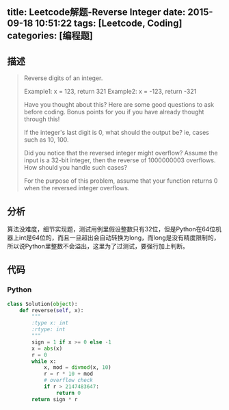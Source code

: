 title: Leetcode解题-Reverse Integer
date: 2015-09-18 10:51:22
tags: [Leetcode, Coding]
categories: [编程题]
---

## 描述
> Reverse digits of an integer.
>
> Example1: x = 123, return 321
> Example2: x = -123, return -321
>
> Have you thought about this?
> Here are some good questions to ask before coding. Bonus points for you if you have already thought through this!
>
> If the integer's last digit is 0, what should the output be? ie, cases such as 10, 100.
>
> Did you notice that the reversed integer might overflow? Assume the input is a 32-bit integer, then the reverse of 1000000003 overflows. How should you handle such cases?
>
> For the purpose of this problem, assume that your function returns 0 when the reversed integer overflows.

## 分析
算法没难度，细节实现题，测试用例里假设整数只有32位，但是Python在64位机器上int是64位的，而且一旦超出会自动转换为long，而long是没有精度限制的，所以说Python里整数不会溢出，这里为了过测试，要强行加上判断。

## 代码
### Python
```python
class Solution(object):
    def reverse(self, x):
        """
        :type x: int
        :rtype: int
        """
        sign = 1 if x >= 0 else -1
        x = abs(x)
        r = 0
        while x:
            x, mod = divmod(x, 10)
            r = r * 10 + mod
            # overflow check
            if r > 2147483647:
                return 0
        return sign * r
```
